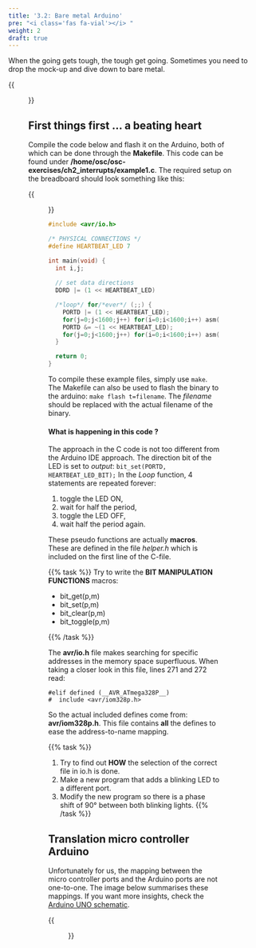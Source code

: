 ```yaml
---
title: '3.2: Bare metal Arduino'
pre: "<i class='fas fa-vial'></i> "
weight: 2
draft: true
---
```


When the going gets tough, the tough get going. Sometimes you need to drop the mock-up and dive down to bare metal.

{{<figure src="https://i.stack.imgur.com/C0cRL.jpg" title="image source: stackexchange.com">}}



## First things first ... a beating heart

Compile the code below and flash it on the Arduino, both of which can be done through the **Makefile**. This code can be found under **/home/osc/osc-exercises/ch2_interrupts/example1.c**. The required setup on the breadboard should look something like this:

{{<figure src="/img/tinkercad/tinkercad_example1.png">}}

```C
#include <avr/io.h>

/* PHYSICAL CONNECTIONS */
#define HEARTBEAT_LED 7

int main(void) {
  int i,j;
  
  // set data directions
  DDRD |= (1 << HEARTBEAT_LED)

  /*loop*/ for/*ever*/ (;;) {
    PORTD |= (1 << HEARTBEAT_LED);
    for(j=0;j<1600;j++) for(i=0;i<1600;i++) asm("nop");
    PORTD &= ~(1 << HEARTBEAT_LED);
    for(j=0;j<1600;j++) for(i=0;i<1600;i++) asm("nop");
  }

  return 0;
}
```

To compile these example files, simply use `make`. The Makefile can also be used to flash the binary to the arduino: `make flash t=filename`. The *filename* should be replaced with the actual filename of the binary.


#### What is happening in this code ?

The approach in the C code is not too different from the Arduino IDE approach. The direction bit of the LED is set to *output*: `bit_set(PORTD, HEARTBEAT_LED_BIT);` In the *Loop* function, 4 statements are repeated forever:

1. toggle the LED ON, 
2. wait for half the period, 
3. toggle the LED OFF,
4. wait half the period again. 

These pseudo functions are actually **macros**. These are defined in the file *helper.h* which is included on the first line of the C-file.

{{% task %}}
Try to write the <b>BIT MANIPULATION FUNCTIONS</b> macros:

* bit_get(p,m)
* bit_set(p,m)
* bit_clear(p,m)
* bit_toggle(p,m)

{{% /task %}}

The **avr/io.h** file makes searching for specific addresses in the memory space superfluous. When taking a closer look in this file, lines 271 and 272 read:

```
#elif defined (__AVR_ATmega328P__)
#  include <avr/iom328p.h>
```

So the actual included defines come from: **avr/iom328p.h**. This file contains **all** the defines to ease the address-to-name mapping.

{{% task %}}
1. Try to find out **HOW** the selection of the correct file in io.h is done.<br/>
2. Make a new program that adds a blinking LED to a different port.
3. Modify the new program so there is a phase shift of 90° between both blinking lights.
{{% /task %}}




## Translation micro controller Arduino
Unfortunately for us, the mapping between the micro controller ports and the Arduino ports are not one-to-one. The image below summarises these mappings. If you want more insights, check the [Arduino UNO schematic](https://content.arduino.cc/assets/UNO-TH_Rev3e_sch.pdf).

{{<figure src="https://roboticsbackend.com/wp-content/uploads/2019/01/arduino_schematics_pins.jpg">}}
